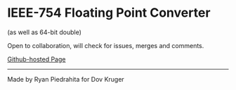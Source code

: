 # IEEE-754 Floating Point Converter

(as well as 64-bit double)

Open to collaboration, will check for issues, merges and comments.

[Github-hosted Page](https://redassser.github.io/floating/)
___
Made by Ryan Piedrahita for Dov Kruger
